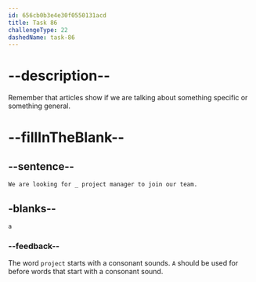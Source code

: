 ```yaml
---
id: 656cb0b3e4e30f0550131acd
title: Task 86
challengeType: 22
dashedName: task-86
---
```


# --description--

Remember that articles show if we are talking about something specific or something general.

# --fillInTheBlank--

## --sentence--

`We are looking for _ project manager to join our team.`

## -blanks--

`a`

### --feedback--

The word `project` starts with a consonant sounds. `A` should be used for before words that start with a consonant sound.
